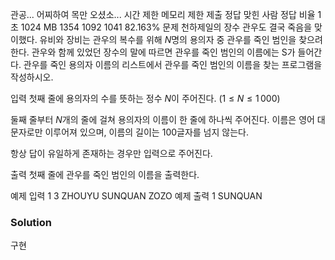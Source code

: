 관공... 어찌하여 목만 오셨소...
시간 제한	메모리 제한	제출	정답	맞힌 사람	정답 비율
1 초	1024 MB	1354	1092	1041	82.163%
문제
천하제일의 장수 관우도 결국 죽음을 맞이했다. 유비와 장비는 관우의 복수를 위해 
$N$명의 용의자 중 관우를 죽인 범인을 찾으려 한다. 관우와 함께 있었던 장수의 말에 따르면 관우를 죽인 범인의 이름에는 S가 들어간다. 관우를 죽인 용의자 이름의 리스트에서 관우를 죽인 범인의 이름을 찾는 프로그램을 작성하시오.

입력
첫째 줄에 용의자의 수를 뜻하는 정수 
$N$이 주어진다. 
$(1\le N\le 1\, 000)$ 

둘째 줄부터 
$N$개의 줄에 걸쳐 용의자의 이름이 한 줄에 하나씩 주어진다. 이름은 영어 대문자로만 이루어져 있으며, 이름의 길이는 
$100$글자를 넘지 않는다.

항상 답이 유일하게 존재하는 경우만 입력으로 주어진다.

출력
첫째 줄에 관우를 죽인 범인의 이름을 출력한다.

예제 입력 1 
3
ZHOUYU
SUNQUAN
ZOZO
예제 출력 1 
SUNQUAN

### Solution
구현